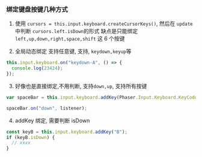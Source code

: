 ### 绑定键盘按键几种方式

1. 使用 `cursors = this.input.keyboard.createCursorKeys()`, 然后在 `update`中判断 `cursors.left.isDown`的形式
   缺点是只能绑定 `left,up,down,right,space,shift` 这 6 个按键

2. 全局动态绑定
   支持任意键, 支持, `keydown,keyup`等

```js
this.input.keyboard.on("keydown-A", () => {
  console.log(23424);
});
```

3. 好像也是直接绑定,不用判断, 支持`down,up`, 支持所有按键

```js
var spaceBar = this.input.keyboard.addKey(Phaser.Input.Keyboard.KeyCodes.SPACE);

spaceBar.on("down", listener);
```

4. addKey 绑定, 需要判断 isDown

```js
const keyB = this.input.keyboard.addKey("B");
if (keyB.isDown) {
  // xxxx
}
```
